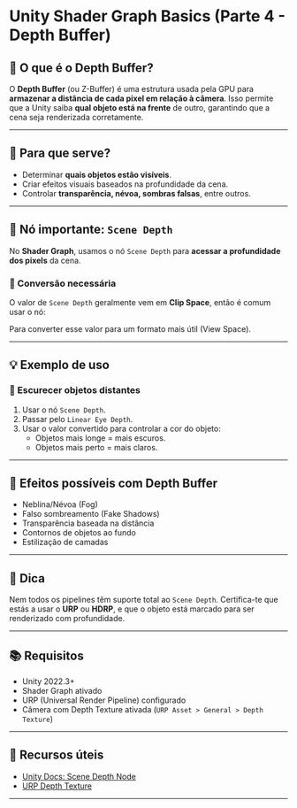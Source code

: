 # Unity Shader Graph Basics (Parte 4 - Depth Buffer)

## 🧠 O que é o Depth Buffer?

O **Depth Buffer** (ou Z-Buffer) é uma estrutura usada pela GPU para **armazenar a distância de cada pixel em relação à câmera**. Isso permite que a Unity saiba **qual objeto está na frente** de outro, garantindo que a cena seja renderizada corretamente.

---

## 🎯 Para que serve?

- Determinar **quais objetos estão visíveis**.
- Criar efeitos visuais baseados na profundidade da cena.
- Controlar **transparência, névoa, sombras falsas**, entre outros.

---

## 🧱 Nó importante: `Scene Depth`

No **Shader Graph**, usamos o nó `Scene Depth` para **acessar a profundidade dos pixels** da cena.

### 🔁 Conversão necessária
O valor de `Scene Depth` geralmente vem em **Clip Space**, então é comum usar o nó:




Para converter esse valor para um formato mais útil (View Space).

---

## 💡 Exemplo de uso

### 🔻 Escurecer objetos distantes

1. Usar o nó `Scene Depth`.
2. Passar pelo `Linear Eye Depth`.
3. Usar o valor convertido para controlar a cor do objeto:
   - Objetos mais longe = mais escuros.
   - Objetos mais perto = mais claros.

---

## 🎨 Efeitos possíveis com Depth Buffer

- Neblina/Névoa (Fog)
- Falso sombreamento (Fake Shadows)
- Transparência baseada na distância
- Contornos de objetos ao fundo
- Estilização de camadas

---

## 📌 Dica

Nem todos os pipelines têm suporte total ao `Scene Depth`. Certifica-te que estás a usar o **URP** ou **HDRP**, e que o objeto está marcado para ser renderizado com profundidade.

---

## 📚 Requisitos

- Unity 2022.3+  
- Shader Graph ativado  
- URP (Universal Render Pipeline) configurado  
- Câmera com Depth Texture ativada (`URP Asset > General > Depth Texture`)

---

## 🔗 Recursos úteis

- [Unity Docs: Scene Depth Node](https://docs.unity3d.com/Packages/com.unity.shadergraph@latest)
- [URP Depth Texture](https://docs.unity3d.com/Packages/com.unity.render-pipelines.universal@latest)

---

